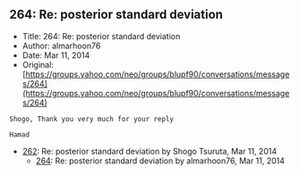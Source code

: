 ## 264: Re: posterior standard deviation

- Title: 264: Re: posterior standard deviation
- Author: almarhoon76
- Date: Mar 11, 2014
- Original: [https://groups.yahoo.com/neo/groups/blupf90/conversations/messages/264](https://groups.yahoo.com/neo/groups/blupf90/conversations/messages/264)

```
Shogo, Thank you very much for your reply

Hamad
```

- [262](0262.md): Re: posterior standard deviation by Shogo Tsuruta, Mar 11, 2014
    - [264](0264.md): Re: posterior standard deviation by almarhoon76, Mar 11, 2014
